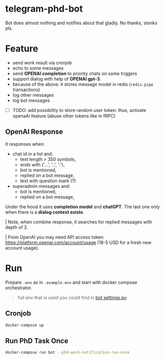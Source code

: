 # telegram-phd-bot
Bot does almost nothing and notifies about that gladly. No thanks, stonks pls.

# Feature
- send work result via cronjob
- echo to some messages
- send **OPENAI completion** to priority chats on some triggers
- support dialog with help of **OPENAI gpt-3**.
- because of the above: it stores message model in redis (`redis.pipe` transactions)
- log other messages
- log bot messages
- [ ] TODO: add possibility to store random user token: thus, activate openaAi feature (abuse other tokens like in fRPC)  

## OpenAI Response
It responses when:

- chat id in a list and:
  - text length > 350 symbols,
  - ends with ('...', '..', ':'),
  - bot is mentioned,
  - replied on a bot message,
  - text with question mark (?)
- superadmin messages and:
  - bot is mentioned,
  - replied on a bot message,

Under the hood it uses **completion model** and **chatGPT**. 
The last one only when there is a **dialog context exists**.

| Note, when combine response, it searches for replied messages with depth of 2.

| From OpenAI you may need API access token: https://platform.openai.com/account/usage (18-5 USD for a fresh new account usage).

# Run
Prepare `.env` as in `.example.env` and start with docker compose orchestrator.

> full env that is used you could find in [bot settings.py](bot/src/config/settings.py).

## Cronjob
```bash
docker-compose up
```

## Run PhD Task Once
```bash
docker-compose run bot --phd-work-notification-run-once
```
